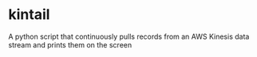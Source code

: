 # kintail
A python script that continuously pulls records from an AWS Kinesis data stream and prints them on the screen
